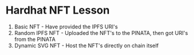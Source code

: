 # Hardhat NFT Lesson
1. Basic NFT - Have provided the IPFS URI's 
2. Random IPFS NFT - Uploaded the NFT's to the PINATA, then got URI's from the PINATA
3. Dynamic SVG NFT - Host the NFT's directly on chain itself
